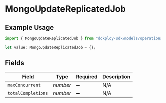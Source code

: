 # MongoUpdateReplicatedJob

## Example Usage

```typescript
import { MongoUpdateReplicatedJob } from "dokploy-sdk/models/operations";

let value: MongoUpdateReplicatedJob = {};
```

## Fields

| Field              | Type               | Required           | Description        |
| ------------------ | ------------------ | ------------------ | ------------------ |
| `maxConcurrent`    | *number*           | :heavy_minus_sign: | N/A                |
| `totalCompletions` | *number*           | :heavy_minus_sign: | N/A                |